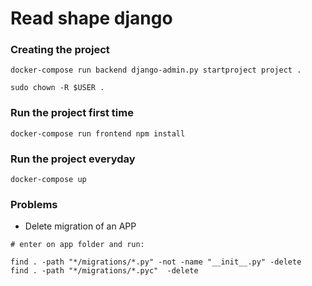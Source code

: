 # Read shape django

### Creating the project

```
docker-compose run backend django-admin.py startproject project .

sudo chown -R $USER .
```

### Run the project first time

```
docker-compose run frontend npm install
```

### Run the project everyday

```
docker-compose up
```

### Problems

* Delete migration of an APP

```
# enter on app folder and run:

find . -path "*/migrations/*.py" -not -name "__init__.py" -delete
find . -path "*/migrations/*.pyc"  -delete
```